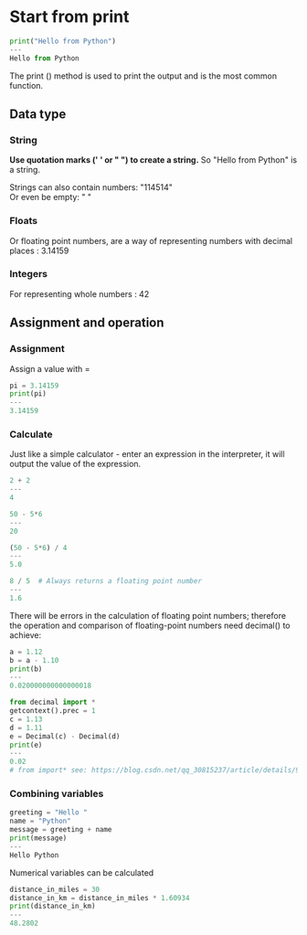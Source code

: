 # Start from print
``` Python
print("Hello from Python")
---
Hello from Python
```
The print () method is used to print the output and is the most common function.

## Data type

### String
**Use quotation marks (' ' or " ") to create a string.**  So "Hello from Python" is a string. 

Strings can also contain numbers: "114514"   
Or even be empty: " "  

### Floats
Or floating point numbers, are a way of representing numbers with decimal places : 3.14159

### Integers
For representing whole numbers : 42

## Assignment and operation

### Assignment
Assign a value with = 
``` Python
pi = 3.14159
print(pi)
---
3.14159
```
### Calculate
Just like a simple calculator - enter an expression in the interpreter, it will output the value of the expression.
``` Python
2 + 2
---
4

50 - 5*6
---
20

(50 - 5*6) / 4
---
5.0

8 / 5  # Always returns a floating point number
---
1.6
```

There will be errors in the calculation of floating point numbers; therefore the operation and comparison of floating-point numbers need decimal() to achieve:

``` Python
a = 1.12
b = a - 1.10
print(b)
---
0.020000000000000018

from decimal import *
getcontext().prec = 1
c = 1.13
d = 1.11
e = Decimal(c) - Decimal(d)
print(e)
---
0.02
# from import* see: https://blog.csdn.net/qq_30815237/article/details/93203934
```

### Combining variables
``` Python
greeting = "Hello "
name = "Python"
message = greeting + name
print(message)
---
Hello Python
```

Numerical variables can be calculated
``` Python
distance_in_miles = 30
distance_in_km = distance_in_miles * 1.60934
print(distance_in_km)
---
48.2802
```
